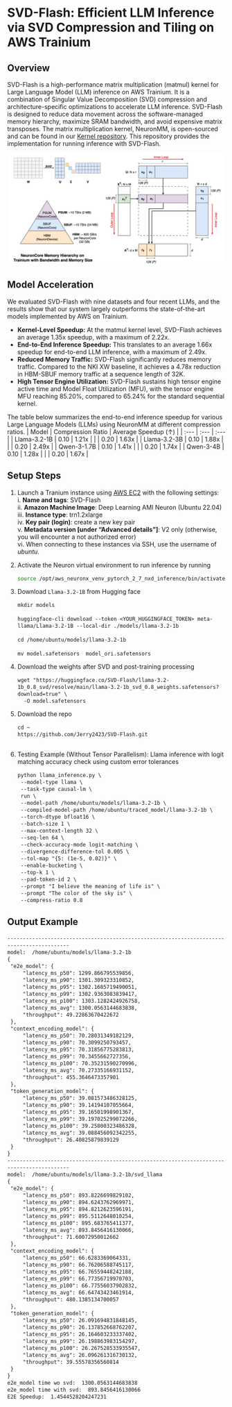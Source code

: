 # SVD-Flash: Efficient LLM Inference via SVD Compression and Tiling on AWS Trainium

## Overview
SVD-Flash is a high-performance matrix multiplication (matmul) kernel for Large Language Model (LLM) inference on AWS Trainium. It is a combination of Singular Value Decomposition (SVD) compression and architecture-specific optimizations to accelerate LLM inference. SVD-Flash is designed to reduce data movement across the software-managed memory hierarchy, maximize SRAM bandwidth, and avoid expensive matrix transposes. The matrix multiplication kernel, NeuronMM, is open-sourced and can be found in our [Kernel repository](https://github.com/Jerry2423/neuron-mm). This repository provides the implementation for running inference with SVD-Flash.

![SVD-Flash: Efficient LLM inference via SVD Compression and Tiling on AWS Trainium](./images/svd_flash_1.png)

## Model Acceleration
We evaluated SVD-Flash with nine datasets and four recent LLMs, and the results show that our system largely outperforms the state-of-the-art models implemented by AWS on Trainium.

- **Kernel-Level Speedup:** At the matmul kernel level, SVD-Flash achieves an average 1.35x speedup, with a maximum of 2.22x.
- **End-to-End Inference Speedup:** This translates to an average 1.66x speedup for end-to-end LLM inference, with a maximum of 2.49x.
- **Reduced Memory Traffic:** SVD-Flash significantly reduces memory traffic. Compared to the NKI XW baseline, it achieves a 4.78x reduction in HBM-SBUF memory traffic at a sequence length of 32K.
- **High Tensor Engine Utilization:** SVD-Flash sustains high tensor engine active time and Model Float Utilization (MFU), with the tensor engine MFU reaching 85.20%, compared to 65.24% for the standard sequential kernel.

The table below summarizes the end-to-end inference speedup for various Large Language Models (LLMs) using NeuronMM at different compression ratios.
| Model | Compression Ratio | Average Speedup (↑) |
| :--- | :--- | :--- |
| Llama-3.2-1B | 0.10  | 1.21x  |
| | 0.20  | 1.63x  |
| Llama-3.2-3B | 0.10  | 1.88x  |
| | 0.20  | 2.49x  |
| Qwen-3-1.7B | 0.10  | 1.41x  |
| | 0.20  | 1.74x  |
| Qwen-3-4B | 0.10  | 1.28x  |
| | 0.20  | 1.67x  |

## Setup Steps

1. Launch a Tranium instance using [AWS EC2](https://us-west-2.console.aws.amazon.com/ec2/home?region=us-west-2#LaunchInstances:) with the following settings:  
   i. **Name and tags**: SVD-Flash  
   ii. **Amazon Machine Image**: Deep Learning AMI Neuron (Ubuntu 22.04)  
   iii. **Instance type**: trn1.2xlarge  
   iv. **Key pair (login)**: create a new key pair  
   v. **Metadata version [under “Advanced details”]**: V2 only (otherwise, you will encounter a not authorized error)  
   vi. When connecting to these instances via SSH, use the username of *ubuntu*.

2. Activate the Neuron virtual environment to run inference by running  
   ```bash
   source /opt/aws_neuronx_venv_pytorch_2_7_nxd_inference/bin/activate

3. Download `Llama-3.2-1B` from Hugging face
    ``` 
    mkdir models

    huggingface-cli download --token <YOUR_HUGGINGFACE_TOKEN> meta-llama/Llama-3.2-1B --local-dir ./models/llama-3.2-1b

    cd /home/ubuntu/models/llama-3.2-1b

    mv model.safetensors  model_ori.safetensors

4. Download the weights after SVD and post-training processing
   ```
   wget "https://huggingface.co/SVD-Flash/llama-3.2-1b_0.8_svd/resolve/main/llama-3.2-1b_svd_0.8_weights.safetensors?download=true" \
     -O model.safetensors   

5. Download the repo
   ```
   cd ~   
   https://github.com/Jerry2423/SVD-Flash.git


5. Testing Example (Without Tensor Parallelism): Llama inference with logit matching accuracy check using custom error tolerances
   ```
   python llama_inference.py \
    --model-type llama \
    --task-type causal-lm \
    run \
    --model-path /home/ubuntu/models/llama-3.2-1b \
    --compiled-model-path /home/ubuntu/traced_model/llama-3.2-1b \
    --torch-dtype bfloat16 \
    --batch-size 1 \
    --max-context-length 32 \
    --seq-len 64 \
    --check-accuracy-mode logit-matching \
    --divergence-difference-tol 0.005 \
    --tol-map "{5: (1e-5, 0.02)}" \
    --enable-bucketing \
    --top-k 1 \
    --pad-token-id 2 \
    --prompt "I believe the meaning of life is" \
    --prompt "The color of the sky is" \
    --compress-ratio 0.8

## Output Example
   ```
   ------------------------------------------------------------------------------------------
model:  /home/ubuntu/models/llama-3.2-1b
{
    "e2e_model": {
        "latency_ms_p50": 1299.866795539856,
        "latency_ms_p90": 1301.309323310852,
        "latency_ms_p95": 1302.1685719490051,
        "latency_ms_p99": 1302.9363083839417,
        "latency_ms_p100": 1303.1282424926758,
        "latency_ms_avg": 1300.0563144683838,
        "throughput": 49.22863670422672
    },
    "context_encoding_model": {
        "latency_ms_p50": 70.28031349182129,
        "latency_ms_p90": 70.3099250793457,
        "latency_ms_p95": 70.31856775283813,
        "latency_ms_p99": 70.3455662727356,
        "latency_ms_p100": 70.35231590270996,
        "latency_ms_avg": 70.27335166931152,
        "throughput": 455.3646473357901
    },
    "token_generation_model": {
        "latency_ms_p50": 39.081573486328125,
        "latency_ms_p90": 39.14194107055664,
        "latency_ms_p95": 39.16501998901367,
        "latency_ms_p99": 39.197025299072266,
        "latency_ms_p100": 39.25800323486328,
        "latency_ms_avg": 39.088456092342255,
        "throughput": 26.40825879839129
    }
}
------------------------------------------------------------------------------------------
model:  /home/ubuntu/models/llama-3.2-1b/svd_llama
{
    "e2e_model": {
        "latency_ms_p50": 893.8226699829102,
        "latency_ms_p90": 894.6243762969971,
        "latency_ms_p95": 894.8212623596191,
        "latency_ms_p99": 895.5112648010254,
        "latency_ms_p100": 895.683765411377,
        "latency_ms_avg": 893.8456416130066,
        "throughput": 71.60072950012662
    },
    "context_encoding_model": {
        "latency_ms_p50": 66.6283369064331,
        "latency_ms_p90": 66.76206588745117,
        "latency_ms_p95": 66.76559448242188,
        "latency_ms_p99": 66.77356719970703,
        "latency_ms_p100": 66.77556037902832,
        "latency_ms_avg": 66.64743423461914,
        "throughput": 480.1385134700057
    },
    "token_generation_model": {
        "latency_ms_p50": 26.091694831848145,
        "latency_ms_p90": 26.137852668762207,
        "latency_ms_p95": 26.164603233337402,
        "latency_ms_p99": 26.198863983154297,
        "latency_ms_p100": 26.267528533935547,
        "latency_ms_avg": 26.096261316730132,
        "throughput": 39.55578356560814
    }
}
e2e_model time wo svd:  1300.0563144683838
e2e_model time with svd:  893.8456416130066
E2E Speedup:  1.4544528204247231


